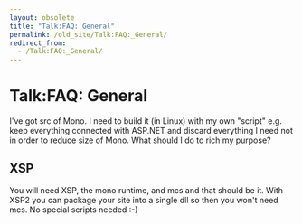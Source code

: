 ```yaml
---
layout: obsolete
title: "Talk:FAQ: General"
permalink: /old_site/Talk:FAQ:_General/
redirect_from:
  - /Talk:FAQ:_General/
---
```


Talk:FAQ: General
=================

I've got src of Mono. I need to build it (in Linux) with my own "script" e.g. keep everything connected with ASP.NET and discard everything I need not in order to reduce size of Mono. What should I do to rich my purpose?

XSP
---

You will need XSP, the mono runtime, and mcs and that should be it. With XSP2 you can package your site into a single dll so then you won't need mcs. No special scripts needed :-)

